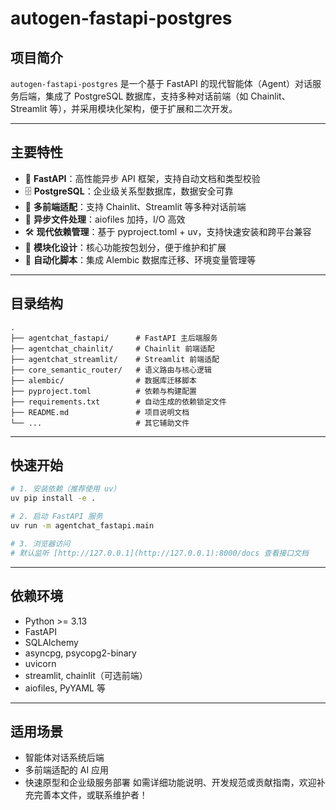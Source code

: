 # autogen-fastapi-postgres

## 项目简介

`autogen-fastapi-postgres` 是一个基于 FastAPI 的现代智能体（Agent）对话服务后端，集成了 PostgreSQL 数据库，支持多种对话前端（如 Chainlit、Streamlit 等），并采用模块化架构，便于扩展和二次开发。

---

## 主要特性

- 🚀 **FastAPI**：高性能异步 API 框架，支持自动文档和类型校验
- 🗄️ **PostgreSQL**：企业级关系型数据库，数据安全可靠
- 🧩 **多前端适配**：支持 Chainlit、Streamlit 等多种对话前端
- 🦾 **异步文件处理**：aiofiles 加持，I/O 高效
- 🛠️ **现代依赖管理**：基于 pyproject.toml + uv，支持快速安装和跨平台兼容
- 🧬 **模块化设计**：核心功能按包划分，便于维护和扩展
- 📝 **自动化脚本**：集成 Alembic 数据库迁移、环境变量管理等

---

## 目录结构

```plaintext
.
├── agentchat_fastapi/      # FastAPI 主后端服务
├── agentchat_chainlit/     # Chainlit 前端适配
├── agentchat_streamlit/    # Streamlit 前端适配
├── core_semantic_router/   # 语义路由与核心逻辑
├── alembic/                # 数据库迁移脚本
├── pyproject.toml          # 依赖与构建配置
├── requirements.txt        # 自动生成的依赖锁定文件
├── README.md               # 项目说明文档
└── ...                     # 其它辅助文件
```

---

## 快速开始

```bash
# 1. 安装依赖（推荐使用 uv）
uv pip install -e .

# 2. 启动 FastAPI 服务
uv run -m agentchat_fastapi.main

# 3. 浏览器访问
# 默认监听 [http://127.0.0.1](http://127.0.0.1):8000/docs 查看接口文档
```

---

## 依赖环境

- Python >= 3.13
- FastAPI
- SQLAlchemy
- asyncpg, psycopg2-binary
- uvicorn
- streamlit, chainlit（可选前端）
- aiofiles, PyYAML 等

---

## 适用场景

- 智能体对话系统后端
- 多前端适配的 AI 应用
- 快速原型和企业级服务部署
如需详细功能说明、开发规范或贡献指南，欢迎补充完善本文件，或联系维护者！